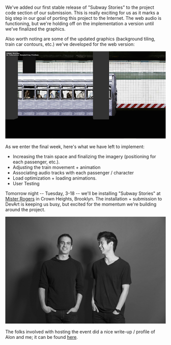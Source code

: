 We've added our first stable release of "Subway Stories" to the project code section of our submission. This is really exciting for us as it marks a big step in our goal of porting this project to the Internet. The web audio is functioning, but we're holding off on the implementation a version until we've finalized the graphics.

Also worth noting are some of the updated graphics (background tiling, train car contours, etc.) we've developed for the web version:

![updated web image](project_images/updated-graphics.png?raw=true "updated graphics")

As we enter the final week, here's what we have left to implement:
- Increasing the train space and finalizing the imagery (positioning for each passenger, etc.).
- Adjusting the train movement + animation
- Associating audio tracks with each passenger / character
- Load optimization + loading animations.
- User Testing

Tomorrow night -- Tuesday, 3-18 -- we'll be installing "Subway Stories" at [Mister Rogers](http://www.dnainfo.com/new-york/20130715/crown-heights/crown-heights-mister-rogers-shows-many-faces-of-changing-neighborhood "Mister Rogers") in Crown Heights, Brooklyn. The installation + submission to DevArt is keeping us busy, but excited for the momentum we're building around the project.

![alon and jeff](project_images/alon-jeff.jpg?raw=true "alon and jeff")

The folks involved with hosting the event did a nice write-up / profile of Alon and me; it can be found [here](http://www.useecs.com/nubert-says/2014/3/13/alon-chitayat-and-jeff-ongs-subway-stories "artist profile").